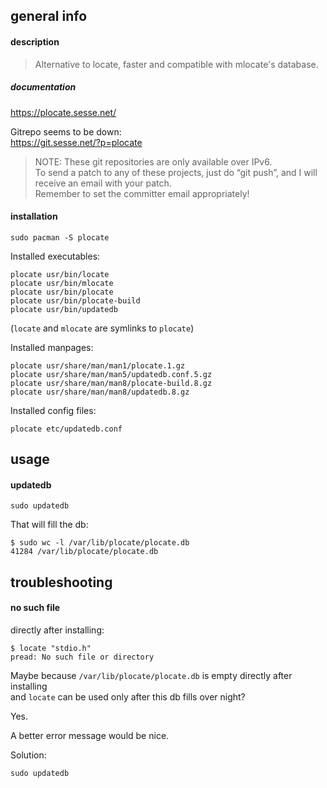 ## general info

#### description

> Alternative to locate, faster and compatible with mlocate's database.

##### documentation

https://plocate.sesse.net/

Gitrepo seems to be down:\
https://git.sesse.net/?p=plocate

> NOTE: These git repositories are only available over IPv6.\
To send a patch to any of these projects, just do “git push”, and I will receive an email with your patch.\
Remember to set the committer email appropriately!

#### installation

```
sudo pacman -S plocate
```

Installed executables:
```
plocate usr/bin/locate
plocate usr/bin/mlocate
plocate usr/bin/plocate
plocate usr/bin/plocate-build
plocate usr/bin/updatedb
```
(`locate` and `mlocate` are symlinks to `plocate`)

Installed manpages:
```
plocate usr/share/man/man1/plocate.1.gz
plocate usr/share/man/man5/updatedb.conf.5.gz
plocate usr/share/man/man8/plocate-build.8.gz
plocate usr/share/man/man8/updatedb.8.gz
```

Installed config files:
```
plocate etc/updatedb.conf
```

## usage

#### updatedb

```
sudo updatedb
```

That will fill the db:
```
$ sudo wc -l /var/lib/plocate/plocate.db
41284 /var/lib/plocate/plocate.db
```

## troubleshooting

#### no such file

directly after installing:
```
$ locate "stdio.h"
pread: No such file or directory
```

Maybe because `/var/lib/plocate/plocate.db` is empty directly after installing \
and `locate` can be used only after this db fills over night?

Yes.

A better error message would be nice.

Solution:
```
sudo updatedb
```
